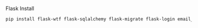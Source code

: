 Flask Install
```bash
pip install flask-wtf flask-sqlalchemy flask-migrate flask-login email_validator 
```